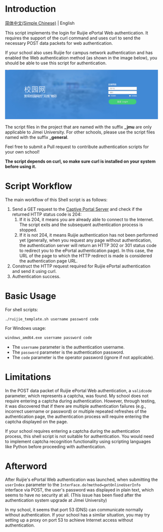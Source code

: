 # Introduction
[简体中文(Simple Chinese)](./README.MD) | English

This script implements the login for Ruijie ePortal Web authentication. It requires the support of the curl command and uses curl to send the necessary POST data packets for web authentication.

If your school also uses Ruijie for campus network authentication and has enabled the Web authentication method (as shown in the image below), you should be able to use this script for authentication.

![ruijie_web](images/ruijie_web.png)

The script files in the project that are named with the suffix **_jmu** are only applicable to Jimei University. For other schools, please use the script files named with the suffix **_general**.

Feel free to submit a Pull request to contribute authentication scripts for your own school!

**The script depends on curl, so make sure curl is installed on your system before using it.**

# Script Workflow

The main workflow of this Shell script is as follows:

1. Send a GET request to the [Captive Portal Server](https://en.wikipedia.org/wiki/Captive_portal) and check if the returned HTTP status code is 204:
   1. If it is 204, it means you are already able to connect to the Internet. The script exits and the subsequent authentication process is stopped.
   2. If it is not 204, it means Ruijie authentication has not been performed yet (generally, when you request any page without authentication, the authentication server will return an HTTP 302 or 301 status code to redirect you to the ePortal authentication page). In this case, the URL of the page to which the HTTP redirect is made is considered the authentication page URL.
2. Construct the HTTP request required for Ruijie ePortal authentication and send it using curl.
3. Authentication success.

# Basic Usage
For shell scripts:

```shell
./ruijie_template.sh username password code
```
For Windows usage:
```cmd
windows_amd64.exe username password code
```

- The `username` parameter is the authentication username.
- The `password` parameter is the authentication password.
- The `code` parameter is the operator password (ignore if not applicable).

# Limitations

In the POST data packet of Ruijie ePortal Web authentication, a `validcode` parameter, which represents a captcha, was found. My school does not require entering a captcha during authentication. However, through testing, it was discovered that if there are multiple authentication failures (e.g., incorrect username or password) or multiple repeated refreshes of the authentication page, the authentication process will require entering the captcha displayed on the page.

If your school requires entering a captcha during the authentication process, this shell script is not suitable for authentication. You would need to implement captcha recognition functionality using scripting languages like Python before proceeding with authentication.

# Afterword

After Ruijie's ePortal Web authentication was launched, when submitting the `userIndex` parameter to the `InterFace.do?method=getOnlineUserInfo` interface via POST, the user's password was displayed in plain text, which seems to have no security at all. (This issue has been fixed after the authentication system upgrade at Jimei University)

In my school, it seems that port 53 (DNS) can communicate normally without authentication. If your school has a similar situation, you may try setting up a proxy on port 53 to achieve Internet access without authentication.